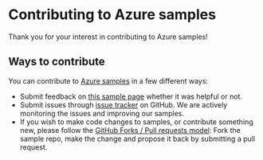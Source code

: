 # Contributing to Azure samples

Thank you for your interest in contributing to Azure samples!

## Ways to contribute

You can contribute to [Azure samples](https://github.com/Azure-Samples/app-service-dotnet-scale-web-apps-on-linux) in a few different ways:

- Submit feedback on [this sample page](https://azure.microsoft.com/documentation/samples/app-service-dotnet-scale-web-apps-on-linux/) whether it was helpful or not.  
- Submit issues through [issue tracker](https://github.com/Azure-Samples/app-service-dotnet-scale-web-apps-on-linux/issues) on GitHub. We are actively monitoring the issues and improving our samples.
- If you wish to make code changes to samples, or contribute something new, please follow the [GitHub Forks / Pull requests model](https://help.github.com/articles/fork-a-repo/): Fork the sample repo, make the change and propose it back by submitting a pull request.